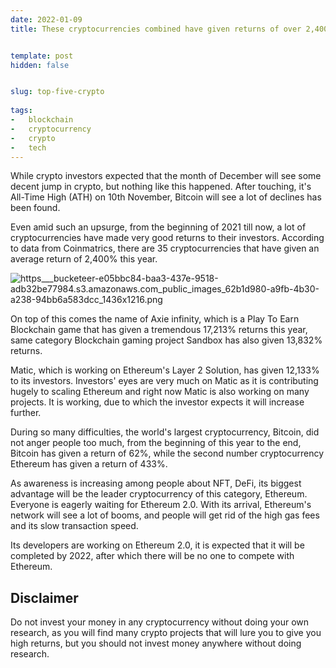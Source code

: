 ```yaml
---
date: 2022-01-09
title: These cryptocurrencies combined have given returns of over 2,400% in 2021


template: post
hidden: false


slug: top-five-crypto
  
tags:
-   blockchain
-   cryptocurrency
-   crypto
-   tech
---
```

<!-- more -->


<!-- more -->



While crypto investors expected that the month of December will see some decent jump in crypto, but nothing like this happened. After touching, it's All-Time High (ATH) on 10th November, Bitcoin will see a lot of declines has been found. 

Even amid such an upsurge, from the beginning of 2021 till now, a lot of cryptocurrencies have made very good returns to their investors. According to data from Coinmatrics, there are 35 cryptocurrencies that have given an average return of 2,400% this year.

![https___bucketeer-e05bbc84-baa3-437e-9518-adb32be77984.s3.amazonaws.com_public_images_62b1d980-a9fb-4b30-a238-94bb6a583dcc_1436x1216.png](https://cdn.hashnode.com/res/hashnode/image/upload/v1641844170969/DL8-jRduy.png)

On top of this comes the name of Axie infinity, which is a Play To Earn Blockchain game that has given a tremendous 17,213% returns this year, same category Blockchain gaming project Sandbox has also given 13,832% returns.

Matic, which is working on Ethereum's Layer 2 Solution, has given 12,133% to its investors. Investors' eyes are very much on Matic as it is contributing hugely to scaling Ethereum and right now Matic is also working on many projects. It is working, due to which the investor expects it will increase further.

During so many difficulties, the world's largest cryptocurrency, Bitcoin, did not anger people too much, from the beginning of this year to the end, Bitcoin has given a return of 62%, while the second number cryptocurrency Ethereum has given a return of 433%.

As awareness is increasing among people about NFT, DeFi, its biggest advantage will be the leader cryptocurrency of this category, Ethereum. Everyone is eagerly waiting for Ethereum 2.0. With its arrival, Ethereum's network will see a lot of booms, and people will get rid of the high gas fees and its slow transaction speed.

Its developers are working on Ethereum 2.0, it is expected that it will be completed by 2022, after which there will be no one to compete with Ethereum.

## Disclaimer

Do not invest your money in any cryptocurrency without doing your own research, as you will find many crypto projects that will lure you to give you high returns, but you should not invest money anywhere without doing research.


